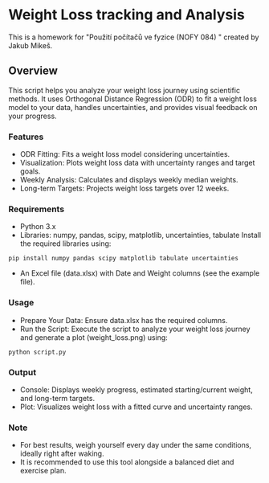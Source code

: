 # Weight Loss tracking and Analysis
This is a homework for "Použití počítačů ve fyzice (NOFY 084) " created by Jakub Mikeš.
## Overview
This script helps you analyze your weight loss journey using scientific methods. It uses Orthogonal Distance Regression (ODR) to fit a weight loss model to your data, handles uncertainties, and provides visual feedback on your progress.

### Features
- ODR Fitting: Fits a weight loss model considering uncertainties.
- Visualization: Plots weight loss data with uncertainty ranges and target goals.
- Weekly Analysis: Calculates and displays weekly median weights.
- Long-term Targets: Projects weight loss targets over 12 weeks.

### Requirements
- Python 3.x
- Libraries: numpy, pandas, scipy, matplotlib, uncertainties, tabulate
Install the required libraries using: 
```
pip install numpy pandas scipy matplotlib tabulate uncertainties
```
- An Excel file (data.xlsx) with Date and Weight columns (see the example file).

### Usage
- Prepare Your Data: Ensure data.xlsx has the required columns.
- Run the Script: Execute the script to analyze your weight loss journey and generate a plot (weight_loss.png) using:
```
python script.py
```

### Output
- Console: Displays weekly progress, estimated starting/current weight, and long-term targets.
- Plot: Visualizes weight loss with a fitted curve and uncertainty ranges.

### Note
- For best results, weigh yourself every day under the same conditions, ideally right after waking.
- It is recommended to use this tool alongside a balanced diet and exercise plan.
